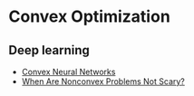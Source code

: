 # Convex Optimization

## Deep learning
- [Convex Neural Networks](https://www.iro.umontreal.ca/~lisa/pointeurs/convex_nnet_nips2005.pdf)
- [When Are Nonconvex Problems Not Scary?](https://arxiv.org/abs/1510.06096)
